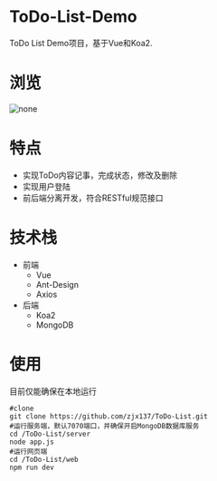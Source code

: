 # ToDo-List-Demo
ToDo List Demo项目，基于Vue和Koa2.
# 浏览

![none](https://upload-images.jianshu.io/upload_images/15435235-4d85bcc536f0b523.gif?imageMogr2/auto-orient/strip|imageView2/2/w/1200/format/webp)

# 特点
- 实现ToDo内容记事，完成状态，修改及删除
- 实现用户登陆
- 前后端分离开发，符合RESTful规范接口

# 技术栈
- 前端
  - Vue
  - Ant-Design
  - Axios
- 后端
  - Koa2
  - MongoDB
  
# 使用

目前仅能确保在本地运行
```
#clone
git clone https://github.com/zjx137/ToDo-List.git
#运行服务端，默认7070端口，并确保开启MongoDB数据库服务
cd /ToDo-List/server
node app.js
#运行网页端
cd /ToDo-List/web
npm run dev
```

